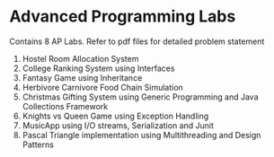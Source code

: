 # Advanced Programming Labs

Contains 8 AP Labs. Refer to pdf files for detailed problem statement
1) Hostel Room Allocation System
2) College Ranking System using Interfaces
3) Fantasy Game using Inheritance
4) Herbivore Carnivore Food Chain Simulation
5) Christmas Gifting System using Generic Programming and Java Collections Framework
6) Knights vs Queen Game using Exception Handling
7) MusicApp using I/O streams, Serialization and Junit
8) Pascal Triangle implementation using Multithreading and Design Patterns
